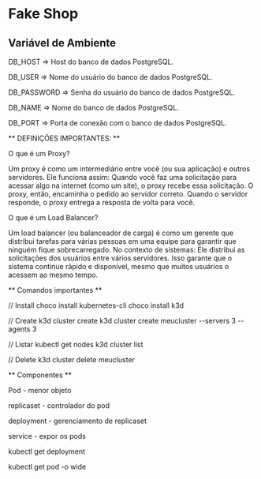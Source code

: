 # Fake Shop


## Variável de Ambiente
DB_HOST	=> Host do banco de dados PostgreSQL.

DB_USER => Nome do usuário do banco de dados PostgreSQL.

DB_PASSWORD	=> Senha do usuário do banco de dados PostgreSQL.

DB_NAME	=>	Nome do banco de dados PostgreSQL.

DB_PORT	=>	Porta de conexão com o banco de dados PostgreSQL.


** DEFINIÇÕES IMPORTANTES: ** 

O que é um Proxy?

Um proxy é como um intermediário entre você (ou sua aplicação) e outros servidores. Ele funciona assim:
Quando você faz uma solicitação para acessar algo na internet (como um site), o proxy recebe essa solicitação.
O proxy, então, encaminha o pedido ao servidor correto.
Quando o servidor responde, o proxy entrega a resposta de volta para você.

O que é um Load Balancer?

Um load balancer (ou balanceador de carga) é como um gerente que distribui tarefas para várias pessoas em uma equipe para garantir que ninguém fique sobrecarregado.
No contexto de sistemas:
Ele distribui as solicitações dos usuários entre vários servidores.
Isso garante que o sistema continue rápido e disponível, mesmo que muitos usuários o acessem ao mesmo tempo.



** Comandos importantes **

// Install
choco install kubernetes-cli
choco install k3d

// Create
k3d cluster create 
k3d cluster create meucluster --servers 3 --agents 3

// Listar
kubectl get nodes
k3d cluster list

// Delete
k3d cluster delete meucluster



** Componentes **

Pod - menor objeto 

replicaset - controlador do pod

deployment - gerenciamento de replicaset

service - expor os pods




kubectl get deployment

kubectl get pod -o wide

